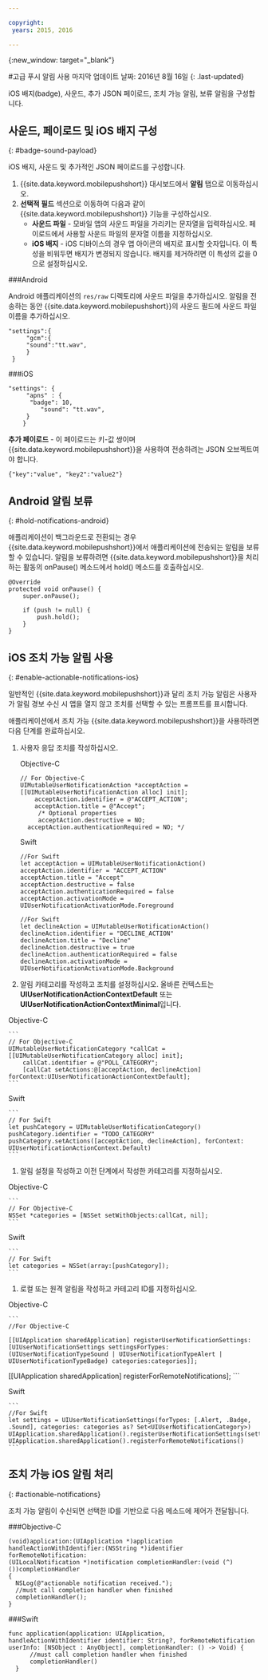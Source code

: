 ```yaml
---

copyright:
 years: 2015, 2016

---
```


{:new_window: target="_blank"}


#고급 푸시 알림 사용
마지막 업데이트 날짜: 2016년 8월 16일
{: .last-updated}

iOS 배지(badge), 사운드, 추가 JSON 페이로드, 조치 가능 알림, 보류 알림을 구성합니다. 

## 사운드, 페이로드 및 iOS 배지 구성
{: #badge-sound-payload}

iOS 배지, 사운드 및 추가적인 JSON 페이로드를 구성합니다. 

1. {{site.data.keyword.mobilepushshort}} 대시보드에서 **알림** 탭으로 이동하십시오. 
2. **선택적 필드** 섹션으로 이동하여 다음과 같이 {{site.data.keyword.mobilepushshort}} 기능을 구성하십시오.  
	- **사운드 파일** - 모바일 앱의 사운드 파일을 가리키는 문자열을 입력하십시오. 페이로드에서 사용할 사운드 파일의 문자열 이름을 지정하십시오. 
	- **iOS 배지** - iOS 디바이스의 경우 앱 아이콘의 배지로 표시할 숫자입니다. 이 특성을 비워두면 배지가 변경되지 않습니다. 배지를 제거하려면 이 특성의 값을 0으로 설정하십시오. 
	
	


###Android

Android 애플리케이션의 `res/raw` 디렉토리에 사운드 파일을 추가하십시오. 알림을 전송하는 동안 {{site.data.keyword.mobilepushshort}}의 사운드 필드에 사운드 파일 이름을 추가하십시오. 

```
"settings":{
     "gcm":{
     "sound":"tt.wav",
	 }
 }  
```
	
	
###iOS

```
"settings": {
     "apns" : {
      "badge": 10,
	     "sound": "tt.wav",
	 }
	}
``` 		
**추가 페이로드** - 이 페이로드는 키-값 쌍이며 {{site.data.keyword.mobilepushshort}}을 사용하여 전송하려는 JSON 오브젝트여야 합니다.

```
{"key":"value", "key2":"value2"}
```


## Android 알림 보류 
{: #hold-notifications-android}

애플리케이션이 백그라운드로 전환되는 경우 {{site.data.keyword.mobilepushshort}}에서 애플리케이션에 전송되는 알림을 보류할 수 있습니다. 알림을 보류하려면 {{site.data.keyword.mobilepushshort}}을 처리하는 활동의 onPause() 메소드에서 hold() 메소드를 호출하십시오. 

```
@Override
protected void onPause() {
    super.onPause();

    if (push != null) {
        push.hold();
    }
} 
```

## iOS 조치 가능 알림 사용  
{: #enable-actionable-notifications-ios}

일반적인 {{site.data.keyword.mobilepushshort}}과 달리 조치 가능 알림은 사용자가 알림 경보 수신 시 앱을 열지 않고 조치를 선택할 수 있는 프롬프트를 표시합니다.  

애플리케이션에서 조치 가능 {{site.data.keyword.mobilepushshort}}을 사용하려면 다음 단계를 완료하십시오. 

1. 사용자 응답 조치를 작성하십시오. 

   Objective-C

	```
	// For Objective-C
	UIMutableUserNotificationAction *acceptAction = [[UIMutableUserNotificationAction alloc] init];
	    acceptAction.identifier = @"ACCEPT_ACTION";
	    acceptAction.title = @"Accept";
	     /* Optional properties
	     acceptAction.destructive = NO;
	  acceptAction.authenticationRequired = NO; */

	  ```
   Swift

	```
	//For Swift
	let acceptAction = UIMutableUserNotificationAction()
	acceptAction.identifier = "ACCEPT_ACTION"
	acceptAction.title = "Accept"
	acceptAction.destructive = false
	acceptAction.authenticationRequired = false
	acceptAction.activationMode = UIUserNotificationActivationMode.Foreground
	```
	
	```
	//For Swift
	let declineAction = UIMutableUserNotificationAction()
	declineAction.identifier = "DECLINE_ACTION"
	declineAction.title = "Decline"
	declineAction.destructive = true
	declineAction.authenticationRequired = false
	declineAction.activationMode = UIUserNotificationActivationMode.Background
	```

2. 알림 카테고리를 작성하고 조치를 설정하십시오. 올바른 컨텍스트는 **UIUserNotificationActionContextDefault** 또는 **UIUserNotificationActionContextMinimal**입니다.

Objective-C

	```
	// For Objective-C
	UIMutableUserNotificationCategory *callCat = [[UIMutableUserNotificationCategory alloc] init];
	    callCat.identifier = @"POLL_CATEGORY";
	    [callCat setActions:@[acceptAction, declineAction] forContext:UIUserNotificationActionContextDefault];
	```    

Swift

	```
	// For Swift
	let pushCategory = UIMutableUserNotificationCategory()
	pushCategory.identifier = "TODO_CATEGORY"
	pushCategory.setActions([acceptAction, declineAction], forContext: UIUserNotificationActionContext.Default)
	```

1. 알림 설정을 작성하고 이전 단계에서 작성한 카테고리를 지정하십시오. 

Objective-C

	```
	// For Objective-C
	NSSet *categories = [NSSet setWithObjects:callCat, nil];
	```

Swift

	```
	// For Swift
	let categories = NSSet(array:[pushCategory]);
	```

1. 로컬 또는 원격 알림을 작성하고 카테고리 ID를 지정하십시오. 

Objective-C

	```
	//For Objective-C

	[[UIApplication sharedApplication] registerUserNotificationSettings:[UIUserNotificationSettings settingsForTypes:(UIUserNotificationTypeSound | UIUserNotificationTypeAlert | UIUserNotificationTypeBadge) categories:categories]];

 [[UIApplication sharedApplication] registerForRemoteNotifications];
	```

Swift

	```
	//For Swift
	let settings = UIUserNotificationSettings(forTypes: [.Alert, .Badge, .Sound], categories: categories as? Set<UIUserNotificationCategory>)
    UIApplication.sharedApplication().registerUserNotificationSettings(settings)
    UIApplication.sharedApplication().registerForRemoteNotifications() 
	```
	
## 조치 가능 iOS 알림 처리  
{: #actionable-notifications}

조치 가능 알림이 수신되면 선택한 ID를 기반으로 다음 메소드에 제어가 전달됩니다. 

###Objective-C

```
(void)application:(UIApplication *)application handleActionWithIdentifier:(NSString *)identifier forRemoteNotification:
(UILocalNotification *)notification completionHandler:(void (^)())completionHandler
{
  NSLog(@"actionable notification received.");
  //must call completion handler when finished
  completionHandler();
}
```

###Swift
 
```
func application(application: UIApplication, handleActionWithIdentifier identifier: String?, forRemoteNotification userInfo: [NSObject : AnyObject], completionHandler: () -> Void) {
      //must call completion handler when finished
      completionHandler()
  }
```    
    

